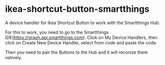 # ikea-shortcut-button-smartthings
A device handler for Ikea Shortcut Button to work with the Smartthings Hub.

For this to work, you need to go to the Smartthings IDE(https://graph.api.smartthings.com).
Click on My Device Handlers, then click on Create New Device Handler, select from code and paste the code.

Then you need to pair the Buttons to the Hub and it will reconize them natively.

